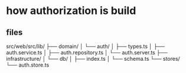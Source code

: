 # how authorization is build

## files

src/web/src/lib/
├── domain/
│ └── auth/
│ ├── types.ts
│ ├── auth.service.ts
│ ├── auth.repository.ts
│ └── auth.server.ts
├── infrastructure/
│ └── db/
│ ├── index.ts
│ └── schema.ts
└── stores/
└── auth.store.ts
